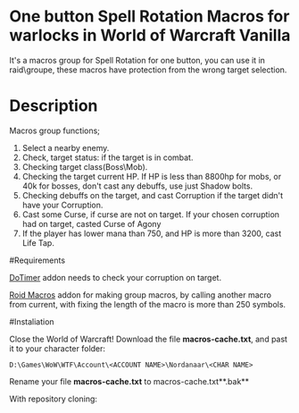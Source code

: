 # One button Spell Rotation Macros for warlocks in World of Warcraft Vanilla

It's a macros group for Spell Rotation for one button, you can use it in raid\groupe, these macros have protection from the wrong target selection.

# Description

Macros group functions;
1) Select a nearby enemy.
2) Check, target status: if the target is in combat.
3) Checking target class(Boss\Mob).
4) Checking the target current HP. If HP is less than 8800hp for mobs, or 40k for bosses, don't cast any debuffs, use just Shadow bolts.
5) Checking debuffs on the target, and cast Corruption if the target didn't have your Corruption.
6) Cast some Curse, if curse are not on target. If your chosen corruption had on target, casted Curse of Agony
7) If the player has lower mana than 750, and HP is more than 3200, cast Life Tap.

#Requirements

[DoTimer](https://github.com/kc8pnd/DoTimer/) addon needs to check your corruption on target.

[Roid Macros](https://github.com/MarcelineVQ/Roid-Macros/) addon for making group macros, by calling another macro from current, with fixing the length of the macro is more than 250 symbols.

#Instaliation

Close the World of Warcraft!
Download the file **macros-cache.txt**, and past it to your character folder:
```
D:\Games\WoW\WTF\Account\<ACCOUNT NAME>\Nordanaar\<CHAR NAME>
```
Rename your file **macros-cache.txt** to macros-cache.txt**.bak**

With repository cloning:


